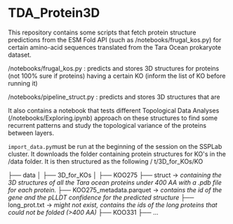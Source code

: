 # TDA_Protein3D


This repository contains some scripts that fetch protein structure predictions from the ESM Fold API (such as /notebooks/frugal_kos.py) for certain amino-acid sequences translated from the Tara Ocean prokaryote dataset. 


/notebooks/frugal_kos.py : predicts and stores 3D structures for proteins (not 100% sure if proteins) having a certain KO (inform the list of KO before running it)

/notebooks/pipeline_struct.py : predicts and stores 3D structures that are



It also contains a notebook that tests different Topological Data Analyses (/notebooks/Exploring.ipynb) approach on these structures to find some recurrent patterns and study the topological variance of the proteins between layers. 


`import_data.py`must be run at the beginning of the session on the SSPLab cluster. It downloads the folder containing protein structures for KO's in the /data folder. It is then structured as the following /   t/3D_for_KOs/KO

├── data
│   ├── 3D_for_KOs
│       ├── KOO275
            ├── struct -> *containing the 3D structures of all the Tara ocean proteins under 400 AA with a .pdb file for each protein.*
            ├── KOO275_metadata.parquet -> *contains the id of the gene and the pLLDT confidence for the predicted structure*
            ├── long_prot.txt -> *might not exist, contains the ids of the long proteins that could not be folded (>400 AA)*
        ├── KOO331
        ├── ...
  
